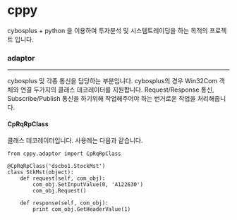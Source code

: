 cppy
====

cybosplus + python 을 이용하여 투자분석 및 시스템트레이딩을
하는 목적의 프로젝트 입니다.

### adaptor
-----
cybosplus 및 각종 통신을 담당하는 부분입니다.
cybosplus의 경우 Win32Com 객체와 연결 두가지의 클래스 데코레이터를 지원합니다.
Request/Response 통신, Subscribe/Publish 통신을 하기위해 작업해주어야 하는
번거로운 작업을 처리해줍니다.

#### CpRqRpClass

클래스 데코레이터입니다. 사용례는 다음과 같습니다.

    from cppy.adaptor import CpRqRpClass

    @CpRqRpClass('dscbo1.StockMst')
    class StkMst(object):
        def request(self, com_obj):
            com_obj.SetInputValue(0, 'A122630')
            com_obj.Request()

        def response(self, com_obj):
            print com_obj.GetHeaderValue(1)

